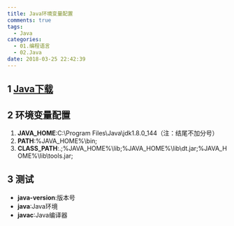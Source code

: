 ```yaml
---
title: Java环境变量配置
comments: true
tags:
  - Java
categories:
  - 01.编程语言
  - 02.Java
date: 2018-03-25 22:42:39
---
```

## 1 [Java下载](http://www.oracle.com/technetwork/java/javase/downloads/jdk8-downloads-2133151.html)

## 2 环境变量配置

1. **JAVA_HOME**:C:\Program Files\Java\jdk1.8.0_144（注：结尾不加分号）
2. **PATH**:%JAVA_HOME%\bin;
3. **CLASS_PATH**:.;%JAVA_HOME%\lib;%JAVA_HOME%\lib\dt.jar;%JAVA_HOME%\lib\tools.jar;

## 3 测试

- **java-version**:版本号
- **java**:Java环境
- **javac**:Java编译器

<!--more-->